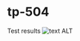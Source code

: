 # tp-504

 Test results ![text ALT](https://github.com/hunesse/tp-504/actions/workflows/pytest.yml/badge.svg)
